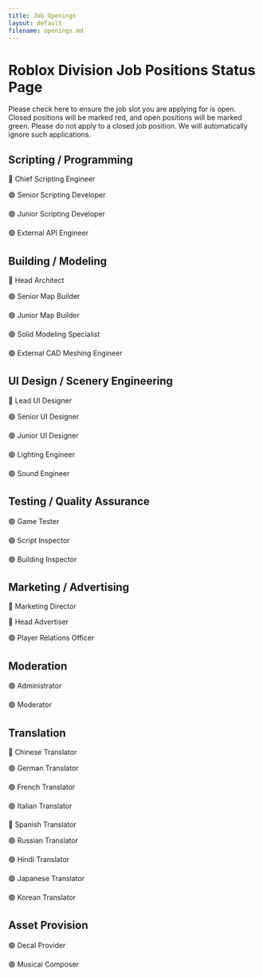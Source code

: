 ```yaml
---
title: Job Openings
layout: default
filename: openings.md
---
```


# Roblox Division Job Positions Status Page
Please check here to ensure the job slot you are applying for is open. Closed positions will be marked red, and open positions will be marked green. Please do not apply to a closed job position. We will automatically ignore such applications.

## Scripting / Programming
🔴 Chief Scripting Engineer

🟢 Senior Scripting Developer

🟢 Junior Scripting Developer

🟢 External API Engineer

## Building / Modeling
🔴 Head Architect

🟢 Senior Map Builder

🟢 Junior Map Builder

🟢 Solid Modeling Specialist

🟢 External CAD Meshing Engineer

## UI Design / Scenery Engineering
🔴 Lead UI Designer

🟢 Senior UI Designer

🟢 Junior UI Designer

🟢 Lighting Engineer

🟢 Sound Engineer

## Testing / Quality Assurance
🟢 Game Tester

🟢 Script Inspector

🟢 Building Inspector

## Marketing / Advertising
🔴 Marketing Director

🔴 Head Advertiser

🟢 Player Relations Officer

## Moderation
🟢 Administrator

🟢 Moderator

## Translation
🔴 Chinese Translator

🟢 German Translator

🟢 French Translator

🟢 Italian Translator

🔴 Spanish Translator

🟢 Russian Translator

🟢 Hindi Translator

🟢 Japanese Translator

🟢 Korean Translator

## Asset Provision
🟢 Decal Provider

🟢 Musical Composer
